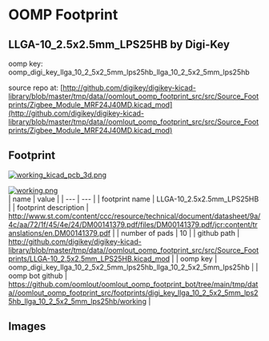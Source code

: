 # OOMP Footprint  
## LLGA-10_2.5x2.5mm_LPS25HB  by Digi-Key  
  
oomp key: oomp_digi_key_llga_10_2_5x2_5mm_lps25hb_llga_10_2_5x2_5mm_lps25hb  
  
source repo at: [http://github.com/digikey/digikey-kicad-library/blob/master/tmp/data//oomlout_oomp_footprint_src/src/Source_Footprints/Zigbee_Module_MRF24J40MD.kicad_mod](http://github.com/digikey/digikey-kicad-library/blob/master/tmp/data//oomlout_oomp_footprint_src/src/Source_Footprints/Zigbee_Module_MRF24J40MD.kicad_mod)  
## Footprint  
  
[![working_kicad_pcb_3d.png](working_kicad_pcb_3d_600.png)](working_kicad_pcb_3d.png)  
  
[![working.png](working_600.png)](working.png)  
| name | value | 
| --- | --- | 
| footprint name | LLGA-10_2.5x2.5mm_LPS25HB | 
| footprint description | http://www.st.com/content/ccc/resource/technical/document/datasheet/9a/4c/aa/72/1f/45/4e/24/DM00141379.pdf/files/DM00141379.pdf/jcr:content/translations/en.DM00141379.pdf | 
| number of pads | 10 | 
| github path | http://github.com/digikey/digikey-kicad-library/blob/master/tmp/data//oomlout_oomp_footprint_src/src/Source_Footprints/LLGA-10_2.5x2.5mm_LPS25HB.kicad_mod | 
| oomp key | oomp_digi_key_llga_10_2_5x2_5mm_lps25hb_llga_10_2_5x2_5mm_lps25hb | 
| oomp bot github | https://github.com/oomlout/oomlout_oomp_footprint_bot/tree/main/tmp/data//oomlout_oomp_footprint_src/footprints/digi_key_llga_10_2_5x2_5mm_lps25hb_llga_10_2_5x2_5mm_lps25hb/working | 
## Images  
